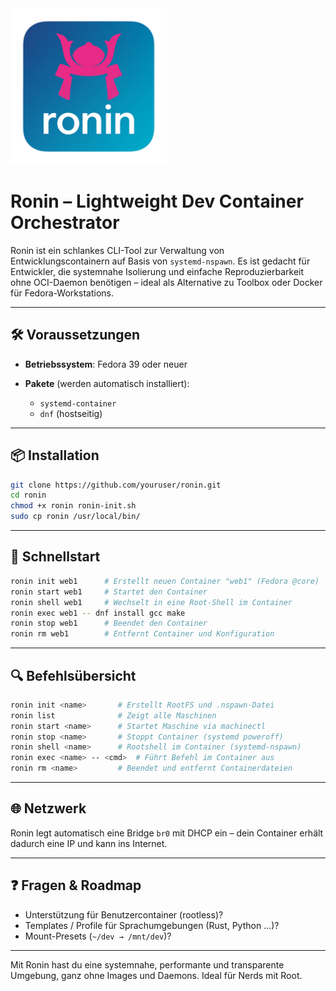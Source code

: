 
<img src="logo.png" width="250" />

# Ronin – Lightweight Dev Container Orchestrator

Ronin ist ein schlankes CLI-Tool zur Verwaltung von Entwicklungscontainern auf Basis von `systemd-nspawn`. Es ist gedacht für Entwickler, die systemnahe Isolierung und einfache Reproduzierbarkeit ohne OCI-Daemon benötigen – ideal als Alternative zu Toolbox oder Docker für Fedora-Workstations.

---

## 🛠 Voraussetzungen

* **Betriebssystem**: Fedora 39 oder neuer
* **Pakete** (werden automatisch installiert):

  * `systemd-container`
  * `dnf` (hostseitig)

---

## 📦 Installation

```bash
git clone https://github.com/youruser/ronin.git
cd ronin
chmod +x ronin ronin-init.sh
sudo cp ronin /usr/local/bin/
```

---

## 🚀 Schnellstart

```bash
ronin init web1      # Erstellt neuen Container "web1" (Fedora @core)
ronin start web1     # Startet den Container
ronin shell web1     # Wechselt in eine Root-Shell im Container
ronin exec web1 -- dnf install gcc make
ronin stop web1      # Beendet den Container
ronin rm web1        # Entfernt Container und Konfiguration
```

---

## 🔍 Befehlsübersicht

```bash
ronin init <name>       # Erstellt RootFS und .nspawn-Datei
ronin list              # Zeigt alle Maschinen
ronin start <name>      # Startet Maschine via machinectl
ronin stop <name>       # Stoppt Container (systemd poweroff)
ronin shell <name>      # Rootshell im Container (systemd-nspawn)
ronin exec <name> -- <cmd>  # Führt Befehl im Container aus
ronin rm <name>         # Beendet und entfernt Containerdateien
```

---

## 🌐 Netzwerk

Ronin legt automatisch eine Bridge `br0` mit DHCP ein – dein Container erhält dadurch eine IP und kann ins Internet.

---

## ❓ Fragen & Roadmap

* Unterstützung für Benutzercontainer (rootless)?
* Templates / Profile für Sprachumgebungen (Rust, Python ...)?
* Mount-Presets (`~/dev → /mnt/dev`)?

---

Mit Ronin hast du eine systemnahe, performante und transparente Umgebung, ganz ohne Images und Daemons. Ideal für Nerds mit Root.
